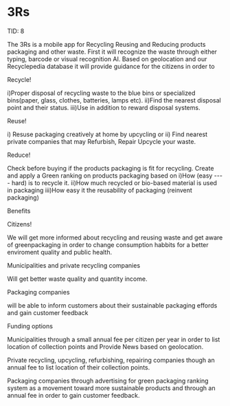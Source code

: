 # 3Rs

TID: 8

The 3Rs is a mobile app for Recycling Reusing and Reducing products packaging and other waste.
First it will recognize the waste through either typing, barcode or visual recognition AI. 
Based on geolocation and our Recyclepedia database it will provide guidance for the citizens in order to 

  Recycle!
  
  i)Proper disposal of recycling waste to the blue bins or specialized bins(paper, glass, clothes, batteries, lamps etc).
  ii)Find the nearest disposal point and their status.
  iii)Use in addition to reward disposal systems.
  
 
  Reuse!
  
  i) Resuse packaging creatively at home by upcycling or
  ii) Find nearest private companies that may 
      Refurbish, 
      Repair
      Upcycle your waste.
 
  
  Reduce!
  
  Check before buying if the products packaging is fit for recycling.
  Create and apply a Green ranking on products packaging based on
    i)How (easy ---- hard) is to recycle it.
    ii)How much recycled or bio-based material is used in packaging 
    iii)How easy it the reusability of packaging (reinvent packaging)
    
 Benefits
 
 Citizens! 
 
 We will get more informed about recycling and reusing waste and get aware of greenpackaging in order to change consumption habbits for a better enviroment quality and public health.
 
 Municipalities and  private recycling companies 
 
 Will get better waste quality and quantity income.
 
 Packaging companies 
 
 will be able to inform customers about their sustainable packaging effords and gain customer feedback 

 Funding options
 
  Municipalities through a small annual fee per citizen per year in order to list location of collection points and Provide News based on geolocation. 
  
  Private recycling, upcycling, refurbishing, repairing companies though an annual fee to list location of their collection points.
  
  Packaging companies through advertising for green packaging ranking system as a movement toward more sustainable products and through an annual fee in order to gain customer feedback.
  
  
  
  
  
  


